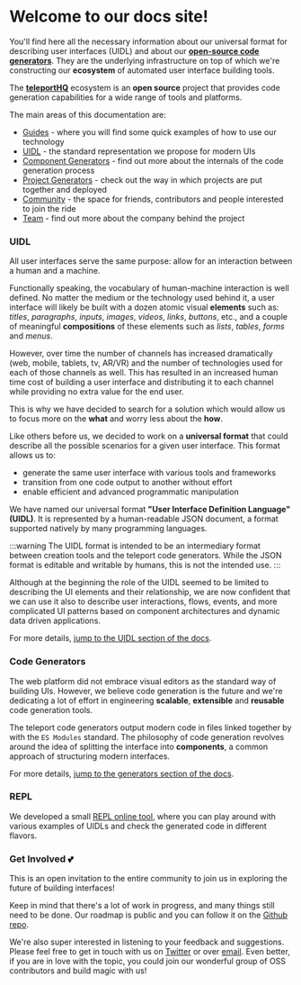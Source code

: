 # Welcome to our docs site!

You'll find here all the necessary information about our universal format for describing user interfaces (UIDL) and about our [**open-source code generators**](https://github.com/teleporthq/teleport-code-generators). They are the underlying infrastructure on top of which we're constructing our **ecosystem** of automated user interface building tools.

The [**teleportHQ**](https://teleporthq.io/) ecosystem is an **open source** project that provides code generation capabilities for a wide range of tools and platforms.

The main areas of this documentation are:
* [Guides](/guides/getting-started.html) - where you will find some quick examples of how to use our technology
* [UIDL](/uidl/) - the standard representation we propose for modern UIs
* [Component Generators](/component-generators/) - find out more about the internals of the code generation process
* [Project Generators](/project-generators/) - check out the way in which projects are put together and deployed
* [Community](/community/) - the space for friends, contributors and people interested to join the ride
* [Team](/team/) - find out more about the company behind the project

### UIDL

All user interfaces serve the same purpose: allow for an interaction between a human and a machine.

Functionally speaking, the vocabulary of human-machine interaction is well defined. No matter the medium or the technology used behind it, a user interface will likely be built with a dozen atomic visual **elements** such as: _titles_, _paragraphs_, _inputs_, _images_, _videos_, _links_, _buttons_, etc., and a couple of meaningful **compositions** of these elements such as _lists_, _tables_, _forms_ and _menus_.

However, over time the number of channels has increased dramatically (web, mobile, tablets, tv, AR/VR) and the number of technologies used for each of those channels as well. This has resulted in an increased human time cost of building a user interface and distributing it to each channel while providing no extra value for the end user.

This is why we have decided to search for a solution which would allow us to focus more on the **what** and worry less about the **how**.

Like others before us, we decided to work on a **universal format** that could describe all the possible scenarios for a given user interface. This format allows us to:

- generate the same user interface with various tools and frameworks
- transition from one code output to another without effort
- enable efficient and advanced programmatic manipulation

We have named our universal format **"User Interface Definition Language" (UIDL)**. It is represented by a human-readable JSON document, a format supported natively by many programming languages.

:::warning
The UIDL format is intended to be an intermediary format between creation tools and the teleport code generators. While the JSON format is editable and writable by humans, this is not the intended use.
:::

Although at the beginning the role of the UIDL seemed to be limited to describing the UI elements and their relationship, we are now confident that we can use it also to describe user interactions, flows, events, and more complicated UI patterns based on component architectures and dynamic data driven applications.

For more details, [jump to the UIDL section of the docs](/uidl/structure.html).

### Code Generators

The web platform did not embrace visual editors as the standard way of building UIs. However, we believe code generation is the future and we're dedicating a lot of effort in engineering **scalable**, **extensible** and **reusable** code generation tools.

The teleport code generators output modern code in files linked together by with the `ES Modules` standard. The philosophy of code generation revolves around the idea of splitting the interface into **components**, a common approach of structuring modern interfaces.

For more details, [jump to the generators section of the docs](/component-generators/).

### REPL

We developed a small [REPL online tool](https://repl.teleporthq.io/), where you can play around with various examples of UIDLs and check the generated code in different flavors.

### Get Involved 💕

This is an open invitation to the entire community to join us in exploring the future of building interfaces!

Keep in mind that there's a lot of work in progress, and many things still need to be done. Our roadmap is public and you can follow it on the [Github repo](https://github.com/teleporthq/teleport-code-generators/issues).

We're also super interested in listening to your feedback and suggestions. Please feel free to get in touch with us on [Twitter](https://twitter.com/teleporthqio) or over [email](mailto:hello@teleporthq.io). Even better, if you are in love with the topic, you could join our wonderful group of OSS contributors and build magic with us!
